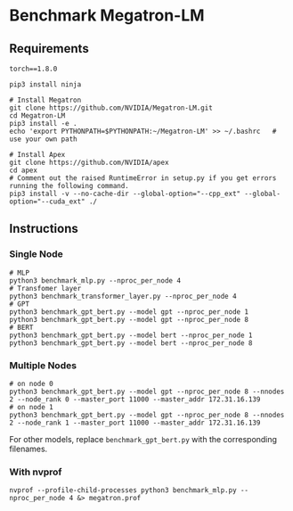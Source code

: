 # Benchmark Megatron-LM

## Requirements
```
torch==1.8.0
```

```
pip3 install ninja

# Install Megatron
git clone https://github.com/NVIDIA/Megatron-LM.git
cd Megatron-LM
pip3 install -e .
echo 'export PYTHONPATH=$PYTHONPATH:~/Megatron-LM' >> ~/.bashrc   # use your own path

# Install Apex
git clone https://github.com/NVIDIA/apex
cd apex
# Comment out the raised RuntimeError in setup.py if you get errors running the following command.
pip3 install -v --no-cache-dir --global-option="--cpp_ext" --global-option="--cuda_ext" ./
```

## Instructions
### Single Node
```
# MLP
python3 benchmark_mlp.py --nproc_per_node 4
# Transfomer layer
python3 benchmark_transformer_layer.py --nproc_per_node 4
# GPT
python3 benchmark_gpt_bert.py --model gpt --nproc_per_node 1
python3 benchmark_gpt_bert.py --model gpt --nproc_per_node 8
# BERT
python3 benchmark_gpt_bert.py --model bert --nproc_per_node 1
python3 benchmark_gpt_bert.py --model bert --nproc_per_node 8
```

### Multiple Nodes
```
# on node 0
python3 benchmark_gpt_bert.py --model gpt --nproc_per_node 8 --nnodes 2 --node_rank 0 --master_port 11000 --master_addr 172.31.16.139
# on node 1
python3 benchmark_gpt_bert.py --model gpt --nproc_per_node 8 --nnodes 2 --node_rank 1 --master_port 11000 --master_addr 172.31.16.139
```

For other models, replace `benchmark_gpt_bert.py` with the corresponding filenames.

### With nvprof
```
nvprof --profile-child-processes python3 benchmark_mlp.py --nproc_per_node 4 &> megatron.prof
```

